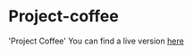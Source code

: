 # Project-coffee
'Project Coffee'
You can find a live version [here](https://marouabnz.github.io/Project-coffee/)
